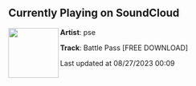 ## Currently Playing on SoundCloud

[<img align="left" width="100" src="https://i1.sndcdn.com/artworks-WHecK1ypKaOKEmEr-p5TLgw-t500x500.jpg">](https://soundcloud.com/ecli-pse-900618567/battle-pass-free-download?in=wearenova/sets/nmf-8-25-23)

**Artist**: pse 

**Track**: Battle Pass [FREE DOWNLOAD]

Last updated at 08/27/2023 00:09
